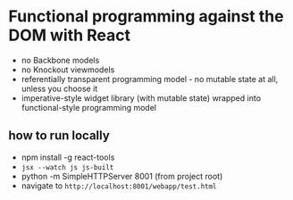 # Functional programming against the DOM with React

* no Backbone models
* no Knockout viewmodels
* referentially transparent programming model - no mutable state at all, unless you choose it
* imperative-style widget library (with mutable state) wrapped into functional-style programming model

## how to run locally

* npm install -g react-tools
* `jsx --watch js js-built`
* python -m SimpleHTTPServer 8001       (from project root)
* navigate to `http://localhost:8001/webapp/test.html`
